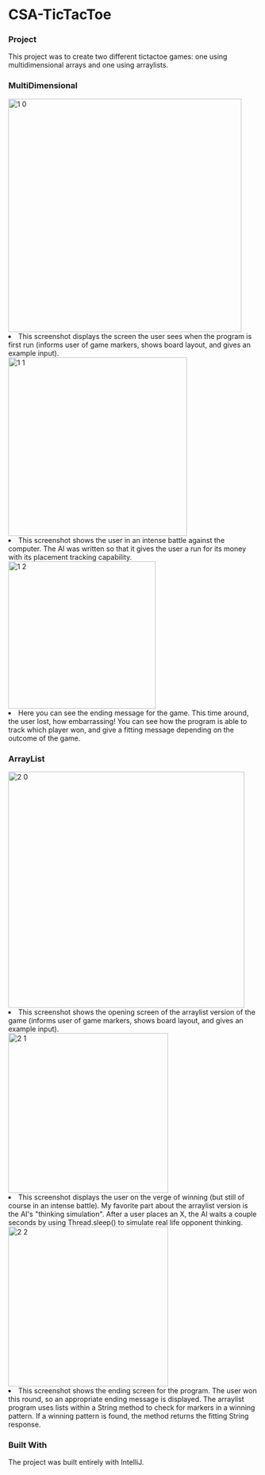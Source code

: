 # CSA-TicTacToe
 <h3> Project </h3>
 This project was to create two different tictactoe games: one using multidimensional arrays and one using arraylists.
 
 <h3> MultiDimensional </h3>
 
  <img width="470" alt="1 0" src="https://user-images.githubusercontent.com/49411343/82623834-c6c69180-9ba6-11ea-96fe-8f071e0a52cb.png">
  
  <li> This screenshot displays the screen the user sees when the program is first run (informs user of game markers, 
        shows board layout, and gives an example input).</li>
        
<img width="360" alt="1 1" src="https://user-images.githubusercontent.com/49411343/82623866-e1990600-9ba6-11ea-9b6e-5618cd0848c4.png">
 

  <li> This screenshot shows the user in an intense battle against the computer. The AI was written so that it gives 
      the user a run for its money with its placement tracking capability.</li>

<img width="297" alt="1 2" src="https://user-images.githubusercontent.com/49411343/82623885-ec539b00-9ba6-11ea-8832-a24cbda26bff.png">

  <li> Here you can see the ending message for the game. This time around, the user lost, how embarrassing! You 
      can see how the program is able to track which player won, and give a fitting message depending on the outcome of
      the game. </li>
      
  <h3> ArrayList </h3>
  
<img width="476" alt="2 0" src="https://user-images.githubusercontent.com/49411343/82623909-f9708a00-9ba6-11ea-86ee-9bd1997a82e6.png">
  
  <li> This screenshot shows the opening screen of the arraylist version of the game (informs user of game markers, 
      shows board layout, and gives an example input). </li>
      
  
<img width="322" alt="2 1" src="https://user-images.githubusercontent.com/49411343/82623922-ff666b00-9ba6-11ea-9b90-74d4122f9f55.png">
  
  <li> This screenshot displays the user on the verge of winning (but still of course in an intense battle). My favorite
      part about the arraylist version is the AI's "thinking simulation". After a user places an X, the AI waits a couple
      seconds by using Thread.sleep() to simulate real life opponent thinking. </li>
      

<img width="322" alt="2 2" src="https://user-images.githubusercontent.com/49411343/82623945-0c835a00-9ba7-11ea-86ec-769ca2a02ed7.png">
  
  <li> This screenshot shows the ending screen for the program. The user won this round, so an appropriate ending message 
      is displayed. The arraylist program uses lists within a String method to check for markers in a winning pattern. If a 
      winning pattern is found, the method returns the fitting String response. </li>
      
  <h3> Built With </h3>
   The project was built entirely with IntelliJ.
